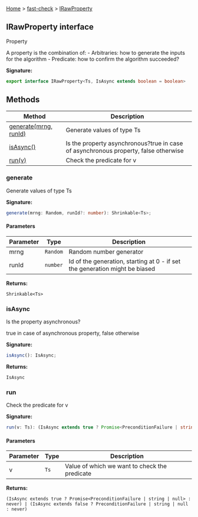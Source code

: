 [Home](/) &gt; [fast-check](../fast-check.md) &gt; [IRawProperty](IRawProperty.md)

## IRawProperty interface

Property

A property is the combination of: - Arbitraries: how to generate the inputs for the algorithm - Predicate: how to confirm the algorithm succeeded?

<b>Signature:</b>

```typescript
export interface IRawProperty<Ts, IsAsync extends boolean = boolean> 
```

## Methods

|  Method | Description |
|  --- | --- |
|  [generate(mrng, runId)](IRawProperty.md#generate) | Generate values of type Ts |
|  [isAsync()](IRawProperty.md#isasync) | Is the property asynchronous?<!-- -->true in case of asynchronous property, false otherwise |
|  [run(v)](IRawProperty.md#run) | Check the predicate for v |

### generate

Generate values of type Ts

<b>Signature:</b>

```typescript
generate(mrng: Random, runId?: number): Shrinkable<Ts>;
```

#### Parameters

|  Parameter | Type | Description |
|  --- | --- | --- |
|  mrng | <code>Random</code> | Random number generator |
|  runId | <code>number</code> | Id of the generation, starting at 0 - if set the generation might be biased |

<b>Returns:</b>

`Shrinkable<Ts>`

### isAsync

Is the property asynchronous?

true in case of asynchronous property, false otherwise

<b>Signature:</b>

```typescript
isAsync(): IsAsync;
```
<b>Returns:</b>

`IsAsync`

### run

Check the predicate for v

<b>Signature:</b>

```typescript
run(v: Ts): (IsAsync extends true ? Promise<PreconditionFailure | string | null> : never) | (IsAsync extends false ? PreconditionFailure | string | null : never);
```

#### Parameters

|  Parameter | Type | Description |
|  --- | --- | --- |
|  v | <code>Ts</code> | Value of which we want to check the predicate |

<b>Returns:</b>

`(IsAsync extends true ? Promise<PreconditionFailure | string | null> : never) | (IsAsync extends false ? PreconditionFailure | string | null : never)`

